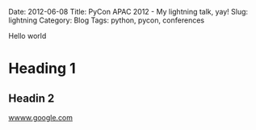 Date: 2012-06-08
Title: PyCon APAC 2012 - My lightning talk, yay!
Slug: lightning
Category: Blog
Tags: python, pycon, conferences

Hello world

# Heading 1

## Headin 2

[wwww.google.com](http://www.google.com)
